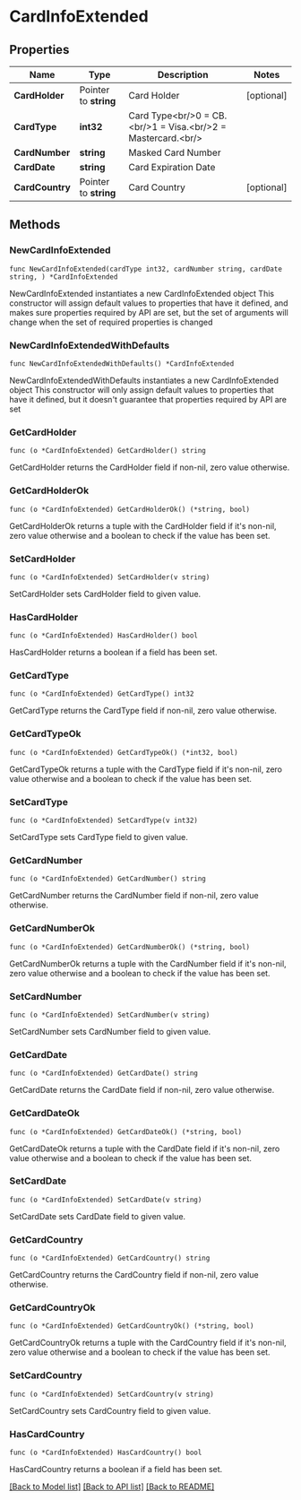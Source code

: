 # CardInfoExtended

## Properties

Name | Type | Description | Notes
------------ | ------------- | ------------- | -------------
**CardHolder** | Pointer to **string** | Card Holder | [optional] 
**CardType** | **int32** | Card Type&lt;br/&gt;0 &#x3D; CB.&lt;br/&gt;1 &#x3D; Visa.&lt;br/&gt;2 &#x3D; Mastercard.&lt;br/&gt; | 
**CardNumber** | **string** | Masked Card Number | 
**CardDate** | **string** | Card Expiration Date | 
**CardCountry** | Pointer to **string** | Card Country | [optional] 

## Methods

### NewCardInfoExtended

`func NewCardInfoExtended(cardType int32, cardNumber string, cardDate string, ) *CardInfoExtended`

NewCardInfoExtended instantiates a new CardInfoExtended object
This constructor will assign default values to properties that have it defined,
and makes sure properties required by API are set, but the set of arguments
will change when the set of required properties is changed

### NewCardInfoExtendedWithDefaults

`func NewCardInfoExtendedWithDefaults() *CardInfoExtended`

NewCardInfoExtendedWithDefaults instantiates a new CardInfoExtended object
This constructor will only assign default values to properties that have it defined,
but it doesn't guarantee that properties required by API are set

### GetCardHolder

`func (o *CardInfoExtended) GetCardHolder() string`

GetCardHolder returns the CardHolder field if non-nil, zero value otherwise.

### GetCardHolderOk

`func (o *CardInfoExtended) GetCardHolderOk() (*string, bool)`

GetCardHolderOk returns a tuple with the CardHolder field if it's non-nil, zero value otherwise
and a boolean to check if the value has been set.

### SetCardHolder

`func (o *CardInfoExtended) SetCardHolder(v string)`

SetCardHolder sets CardHolder field to given value.

### HasCardHolder

`func (o *CardInfoExtended) HasCardHolder() bool`

HasCardHolder returns a boolean if a field has been set.

### GetCardType

`func (o *CardInfoExtended) GetCardType() int32`

GetCardType returns the CardType field if non-nil, zero value otherwise.

### GetCardTypeOk

`func (o *CardInfoExtended) GetCardTypeOk() (*int32, bool)`

GetCardTypeOk returns a tuple with the CardType field if it's non-nil, zero value otherwise
and a boolean to check if the value has been set.

### SetCardType

`func (o *CardInfoExtended) SetCardType(v int32)`

SetCardType sets CardType field to given value.


### GetCardNumber

`func (o *CardInfoExtended) GetCardNumber() string`

GetCardNumber returns the CardNumber field if non-nil, zero value otherwise.

### GetCardNumberOk

`func (o *CardInfoExtended) GetCardNumberOk() (*string, bool)`

GetCardNumberOk returns a tuple with the CardNumber field if it's non-nil, zero value otherwise
and a boolean to check if the value has been set.

### SetCardNumber

`func (o *CardInfoExtended) SetCardNumber(v string)`

SetCardNumber sets CardNumber field to given value.


### GetCardDate

`func (o *CardInfoExtended) GetCardDate() string`

GetCardDate returns the CardDate field if non-nil, zero value otherwise.

### GetCardDateOk

`func (o *CardInfoExtended) GetCardDateOk() (*string, bool)`

GetCardDateOk returns a tuple with the CardDate field if it's non-nil, zero value otherwise
and a boolean to check if the value has been set.

### SetCardDate

`func (o *CardInfoExtended) SetCardDate(v string)`

SetCardDate sets CardDate field to given value.


### GetCardCountry

`func (o *CardInfoExtended) GetCardCountry() string`

GetCardCountry returns the CardCountry field if non-nil, zero value otherwise.

### GetCardCountryOk

`func (o *CardInfoExtended) GetCardCountryOk() (*string, bool)`

GetCardCountryOk returns a tuple with the CardCountry field if it's non-nil, zero value otherwise
and a boolean to check if the value has been set.

### SetCardCountry

`func (o *CardInfoExtended) SetCardCountry(v string)`

SetCardCountry sets CardCountry field to given value.

### HasCardCountry

`func (o *CardInfoExtended) HasCardCountry() bool`

HasCardCountry returns a boolean if a field has been set.


[[Back to Model list]](../README.md#documentation-for-models) [[Back to API list]](../README.md#documentation-for-api-endpoints) [[Back to README]](../README.md)



